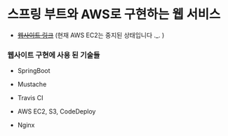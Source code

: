 # 스프링 부트와 AWS로 구현하는 웹 서비스

- [~~웹사이트 링크~~](http://ec2-13-124-128-146.ap-northeast-2.compute.amazonaws.com/) (현재 AWS EC2는 중지된 상태입니다 ._. )

### 웹사이트 구현에 사용 된 기술들
- SpringBoot


- Mustache


- Travis CI


- AWS EC2, S3, CodeDeploy


- Nginx